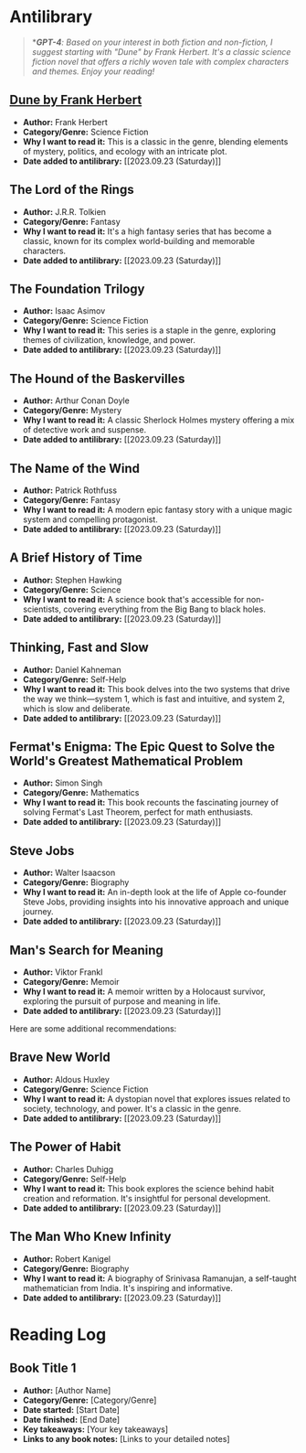 # Antilibrary
> ****GPT-4**: Based on your interest in both fiction and non-fiction, I suggest starting with "Dune" by Frank Herbert. It's a classic science fiction novel that offers a richly woven tale with complex characters and themes. Enjoy your reading!*

## [Dune by Frank Herbert](Dune%20by%20Frank%20Herbert.md)
- **Author:** Frank Herbert
- **Category/Genre:** Science Fiction
- **Why I want to read it:** This is a classic in the genre, blending elements of mystery, politics, and ecology with an intricate plot.
- **Date added to antilibrary:** [[2023.09.23 (Saturday)]]

## The Lord of the Rings
- **Author:** J.R.R. Tolkien
- **Category/Genre:** Fantasy
- **Why I want to read it:** It's a high fantasy series that has become a classic, known for its complex world-building and memorable characters.
- **Date added to antilibrary:** [[2023.09.23 (Saturday)]]

## The Foundation Trilogy
- **Author:** Isaac Asimov
- **Category/Genre:** Science Fiction
- **Why I want to read it:** This series is a staple in the genre, exploring themes of civilization, knowledge, and power.
- **Date added to antilibrary:** [[2023.09.23 (Saturday)]]

## The Hound of the Baskervilles
- **Author:** Arthur Conan Doyle
- **Category/Genre:** Mystery
- **Why I want to read it:** A classic Sherlock Holmes mystery offering a mix of detective work and suspense.
- **Date added to antilibrary:** [[2023.09.23 (Saturday)]]

## The Name of the Wind
- **Author:** Patrick Rothfuss
- **Category/Genre:** Fantasy
- **Why I want to read it:** A modern epic fantasy story with a unique magic system and compelling protagonist.
- **Date added to antilibrary:** [[2023.09.23 (Saturday)]]

## A Brief History of Time
- **Author:** Stephen Hawking
- **Category/Genre:** Science
- **Why I want to read it:** A science book that's accessible for non-scientists, covering everything from the Big Bang to black holes.
- **Date added to antilibrary:** [[2023.09.23 (Saturday)]]

## Thinking, Fast and Slow
- **Author:** Daniel Kahneman
- **Category/Genre:** Self-Help
- **Why I want to read it:** This book delves into the two systems that drive the way we think—system 1, which is fast and intuitive, and system 2, which is slow and deliberate.
- **Date added to antilibrary:** [[2023.09.23 (Saturday)]]

## Fermat's Enigma: The Epic Quest to Solve the World's Greatest Mathematical Problem
- **Author:** Simon Singh
- **Category/Genre:** Mathematics
- **Why I want to read it:** This book recounts the fascinating journey of solving Fermat's Last Theorem, perfect for math enthusiasts.
- **Date added to antilibrary:** [[2023.09.23 (Saturday)]]

## Steve Jobs
- **Author:** Walter Isaacson
- **Category/Genre:** Biography
- **Why I want to read it:** An in-depth look at the life of Apple co-founder Steve Jobs, providing insights into his innovative approach and unique journey.
- **Date added to antilibrary:** [[2023.09.23 (Saturday)]]

## Man's Search for Meaning
- **Author:** Viktor Frankl
- **Category/Genre:** Memoir
- **Why I want to read it:** A memoir written by a Holocaust survivor, exploring the pursuit of purpose and meaning in life.
- **Date added to antilibrary:** [[2023.09.23 (Saturday)]]

Here are some additional recommendations:

## Brave New World
- **Author:** Aldous Huxley
- **Category/Genre:** Science Fiction
- **Why I want to read it:** A dystopian novel that explores issues related to society, technology, and power. It's a classic in the genre.
- **Date added to antilibrary:** [[2023.09.23 (Saturday)]]

## The Power of Habit
- **Author:** Charles Duhigg
- **Category/Genre:** Self-Help
- **Why I want to read it:** This book explores the science behind habit creation and reformation. It's insightful for personal development.
- **Date added to antilibrary:** [[2023.09.23 (Saturday)]]

## The Man Who Knew Infinity
- **Author:** Robert Kanigel
- **Category/Genre:** Biography
- **Why I want to read it:** A biography of Srinivasa Ramanujan, a self-taught mathematician from India. It's inspiring and informative.
- **Date added to antilibrary:** [[2023.09.23 (Saturday)]]
# Reading Log

## Book Title 1
- **Author:** [Author Name]
- **Category/Genre:** [Category/Genre]
- **Date started:** [Start Date]
- **Date finished:** [End Date]
- **Key takeaways:** [Your key takeaways]
- **Links to any book notes:** [Links to your detailed notes]
